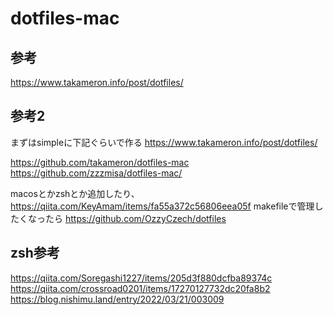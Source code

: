 # dotfiles-mac

## 参考
https://www.takameron.info/post/dotfiles/

## 参考2
まずはsimpleに下記ぐらいで作る
https://www.takameron.info/post/dotfiles/

https://github.com/takameron/dotfiles-mac
https://github.com/zzzmisa/dotfiles-mac/

macosとかzshとか追加したり、
https://qiita.com/KeyAmam/items/fa55a372c56806eea05f
makefileで管理したくなったら
https://github.com/OzzyCzech/dotfiles

## zsh参考
https://qiita.com/Soregashi1227/items/205d3f880dcfba89374c
https://qiita.com/crossroad0201/items/17270127732dc20fa8b2
https://blog.nishimu.land/entry/2022/03/21/003009
